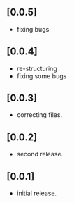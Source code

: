 ## [0.0.5]

* fixing bugs

## [0.0.4]

* re-structuring
* fixing some bugs

## [0.0.3] 

* correcting files.

## [0.0.2] 

* second release.

## [0.0.1] 

* initial release.